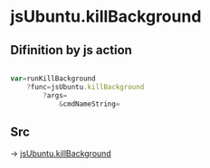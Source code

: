 # jsUbuntu.killBackground

## Difinition by js action

```js.js

var=runKillBackground
	?func=jsUbuntu.killBackground
		?args=
			&cmdNameString=
```

## Src

-> [jsUbuntu.killBackground](https://github.com/puutaro/CommandClick/blob/master/app/src/main/java/com/puutaro/commandclick/fragment_lib/terminal_fragment/js_interface/JsUbuntu.kt#L111)


